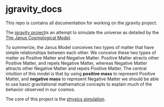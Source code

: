 # jgravity_docs

This repo is contains all documentation for working on the jgravity project.

The [jgravity project](https://drive.google.com/open?id=0B-1wnpl3HILiNFM4VXhBeVE4UUE)is an attempt to simulate the universe as detailed by the [The	Janus	Cosmological	Model](https://www.savoir-sans-frontieres.com/JPP/telechargeables/English/janus/The%20Janus%20Cosmological%20Model.pdf).

To summerize, the Janus Model conceives two types of matter that have simple relationships between each other. We conceive these two types of matter as Positive Matter and Negative Matter. Positive Matter atracts other Positive Matter, and repels Negative Matter, whereas Negative Matter attracts other Negative Matter and repels Positive Matter. The central intuition of this model is that by using **positive mass** to represent Positive Matter, and **negative mass** to represent Negative Matter we should be able to use basic gravitational mathematical concepts to explain much of the behavior observed in our cosmos.

The core of this project is the [physics simulation](). 










